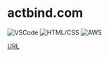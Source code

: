 # actbind.com

![VSCode](https://img.shields.io/badge/DE-VSCode　1.57.1-blue?style=flat)
![HTML/CSS](https://img.shields.io/badge/Language-HTML5/CSS-white?style=flat)
![AWS](https://img.shields.io/badge/Backend-AWS-orange?style=flat&)

[URL](https://actbind.com/ja)
